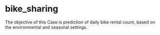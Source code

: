 # bike_sharing
The objective of this Case is prediction of daily bike rental count, based on the environmental and seasonal settings.
